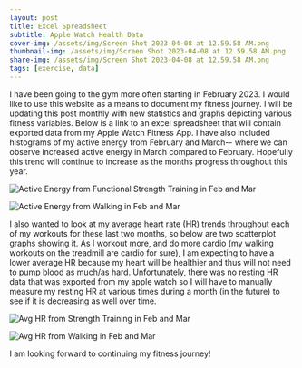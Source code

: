 ```yaml
---
layout: post
title: Excel Spreadsheet
subtitle: Apple Watch Health Data
cover-img: /assets/img/Screen Shot 2023-04-08 at 12.59.58 AM.png
thumbnail-img: /assets/img/Screen Shot 2023-04-08 at 12.59.58 AM.png
share-img: /assets/img/Screen Shot 2023-04-08 at 12.59.58 AM.png
tags: [exercise, data]
---
```


I have been going to the gym more often starting in February 2023. I would like to use this website as a means to document my fitness journey. I will be updating this post monthly with new statistics and graphs depicting various fitness variables. Below is a link to an excel spreadsheet that will contain exported data from my Apple Watch Fitness App. I have also included histograms of my active energy from February and March-- where we can observe increased active energy in March compared to February. Hopefully this trend will continue to increase as the months progress throughout this year. 

![Active Energy from Functional Strength Training in Feb and Mar](https://user-images.githubusercontent.com/123666862/230709850-1ec0ab83-8053-478c-a9c8-2191a2d66ae7.png)

![Active Energy from Walking in Feb and Mar](https://user-images.githubusercontent.com/123666862/230709881-bc264db2-d9d5-435a-82e0-7801b7d2dc67.png)

I also wanted to look at my average heart rate (HR) trends throughout each of my workouts for these last two months, so below are two scatterplot graphs showing it. As I workout more, and do more cardio (my walking workouts on the treadmill are cardio for sure), I am expecting to have a lower average HR because my heart will be healthier and thus will not need to pump blood as much/as hard. Unfortunately, there was no resting HR data that was exported from my apple watch so I will have to manually measure my resting HR at various times during a month (in the future) to see if it is decreasing as well over time.


![Avg HR from Strength Training in Feb and Mar](https://user-images.githubusercontent.com/123666862/230741643-02db6262-bf01-4e07-a85e-3aa0945499ac.png)

![Avg HR from Walking in Feb and Mar](https://user-images.githubusercontent.com/123666862/230741652-ab4061f8-afcd-4cea-80a2-def9a892283c.png)

I am looking forward to continuing my fitness journey!
